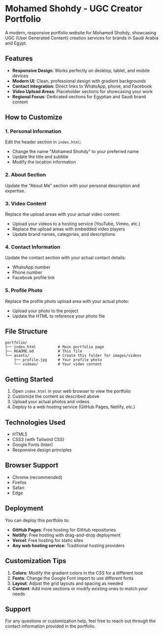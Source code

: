 # Mohamed Shohdy - UGC Creator Portfolio

A modern, responsive portfolio website for Mohamed Shohdy, showcasing UGC (User Generated Content) creation services for brands in Saudi Arabia and Egypt.

## Features

- **Responsive Design**: Works perfectly on desktop, tablet, and mobile devices
- **Modern UI**: Clean, professional design with gradient backgrounds
- **Contact Integration**: Direct links to WhatsApp, phone, and Facebook
- **Video Upload Areas**: Placeholder sections for showcasing your work
- **Regional Focus**: Dedicated sections for Egyptian and Saudi brand content

## How to Customize

### 1. Personal Information
Edit the header section in `index.html`:
- Change the name "Mohamed Shohdy" to your preferred name
- Update the title and subtitle
- Modify the location information

### 2. About Section
Update the "About Me" section with your personal description and expertise.

### 3. Video Content
Replace the upload areas with your actual video content:
- Upload your videos to a hosting service (YouTube, Vimeo, etc.)
- Replace the upload areas with embedded video players
- Update brand names, categories, and descriptions

### 4. Contact Information
Update the contact section with your actual contact details:
- WhatsApp number
- Phone number
- Facebook profile link

### 5. Profile Photo
Replace the profile photo upload area with your actual photo:
- Upload your photo to the project
- Update the HTML to reference your photo file

## File Structure

```
portfolio/
├── index.html          # Main portfolio page
├── README.md           # This file
└── assets/             # Create this folder for images/videos
    ├── profile.jpg     # Your profile photo
    └── videos/         # Your video content
```

## Getting Started

1. Open `index.html` in your web browser to view the portfolio
2. Customize the content as described above
3. Upload your actual photos and videos
4. Deploy to a web hosting service (GitHub Pages, Netlify, etc.)

## Technologies Used

- HTML5
- CSS3 (with Tailwind CSS)
- Google Fonts (Inter)
- Responsive design principles

## Browser Support

- Chrome (recommended)
- Firefox
- Safari
- Edge

## Deployment

You can deploy this portfolio to:
- **GitHub Pages**: Free hosting for GitHub repositories
- **Netlify**: Free hosting with drag-and-drop deployment
- **Vercel**: Free hosting for static sites
- **Any web hosting service**: Traditional hosting providers

## Customization Tips

1. **Colors**: Modify the gradient colors in the CSS for a different look
2. **Fonts**: Change the Google Font import to use different fonts
3. **Layout**: Adjust the grid layouts and spacing as needed
4. **Content**: Add more sections or modify existing ones to match your needs

## Support

For any questions or customization help, feel free to reach out through the contact information provided in the portfolio. 